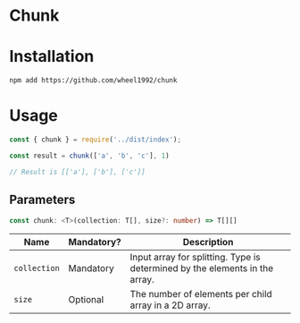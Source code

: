 # Chunk

# Installation

```
npm add https://github.com/wheel1992/chunk
```

# Usage

```js
const { chunk } = require('../dist/index');

const result = chunk(['a', 'b', 'c'], 1)

// Result is [['a'], ['b'], ['c']]

```

## Parameters

```ts
const chunk: <T>(collection: T[], size?: number) => T[][]
```

|Name|Mandatory?|Description|
|---|---|---|
|`collection`|Mandatory|Input array for splitting. Type is determined by the elements in the array.|
|`size`|Optional|The number of elements per child array in a 2D array. |